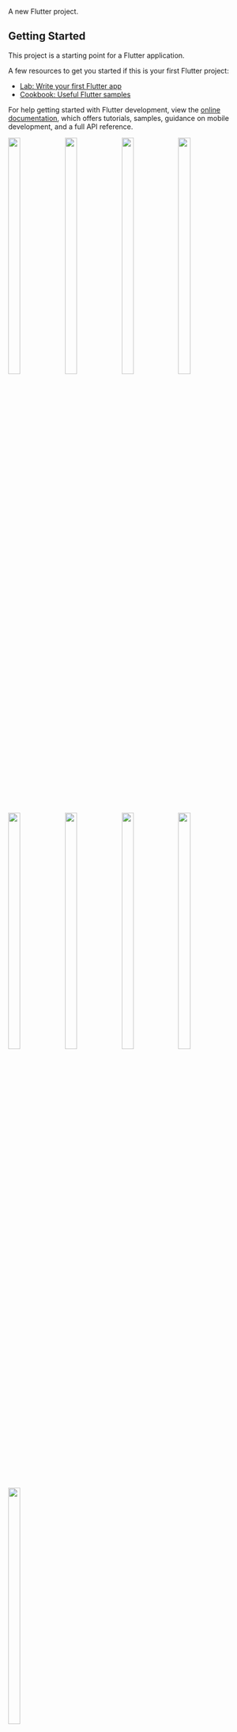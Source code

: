 A new Flutter project.

## Getting Started

This project is a starting point for a Flutter application.

A few resources to get you started if this is your first Flutter project:

- [Lab: Write your first Flutter app](https://docs.flutter.dev/get-started/codelab)
- [Cookbook: Useful Flutter samples](https://docs.flutter.dev/cookbook)

For help getting started with Flutter development, view the
[online documentation](https://docs.flutter.dev/), which offers tutorials,
samples, guidance on mobile development, and a full API reference.


<p>
<img src="https://github.com/raiyaniansh/shopping_user/assets/114207841/9099a201-20f7-47f8-b818-bde78b7932e2" width=22% height=35%>
<img src="https://github.com/raiyaniansh/shopping_admin/assets/114207841/3437f9e3-5054-466d-9923-623299bd5831" width=22% height=35%>
<img src="https://github.com/raiyaniansh/shopping_user/assets/114207841/69c7ec5d-514a-482e-be30-a480ee8a57dd" width=22% height=35%>
<img src="https://github.com/raiyaniansh/shopping_user/assets/114207841/98aad2a8-d2f5-42d4-bd30-91da5aec47df" width=22% height=35%>
<img src="https://github.com/raiyaniansh/shopping_user/assets/114207841/444dd1af-4844-4513-b9d2-27fbd56fbccf" width=22% height=35%>
<img src="https://github.com/raiyaniansh/shopping_user/assets/114207841/258b8016-e27f-4068-821d-1415afb389bc" width=22% height=35%>
<img src="https://github.com/raiyaniansh/shopping_user/assets/114207841/7796c7ee-4649-4518-83cc-7b1e0f42719c" width=22% height=35%>
<img src="https://github.com/raiyaniansh/shopping_user/assets/114207841/d38f4053-b0e3-4599-aeab-e73727a7e8dc" width=22% height=35%>
<img src="https://github.com/raiyaniansh/shopping_user/assets/114207841/413dd9d5-348f-4a62-bb5b-11cf217670c6" width=22% height=35%>
</p>

